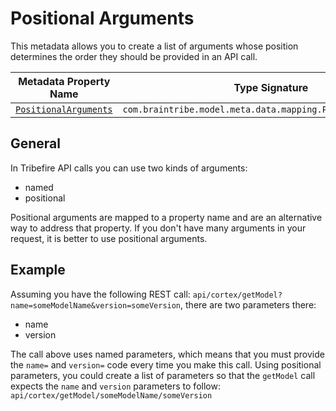 # Positional Arguments

This metadata allows you to create a list of arguments whose position determines the order they should be provided in an API call.

Metadata Property Name  | Type Signature  
------- | -----------
[`PositionalArguments`](javadoc:com.braintribe.model.meta.data.mapping.PositionalArguments) | `com.braintribe.model.meta.data.mapping.PositionalArguments`

## General

In Tribefire API calls you can use two kinds of arguments:

* named
* positional

Positional arguments are mapped to a property name and are an alternative way to address that property. If you don't have many arguments in your request, it is better to use positional arguments.

## Example

Assuming you have the following REST call: `api/cortex/getModel?name=someModelName&version=someVersion`, there are two parameters there:

* name
* version

The call above uses named parameters, which means that you must provide the `name=` and `version=` code every time you make this call. Using positional parameters, you could create a list of parameters so that the `getModel` call expects the `name` and `version` parameters to follow: `api/cortex/getModel/someModelName/someVersion`
